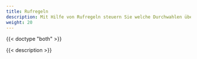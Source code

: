 ```yaml
---
title: Rufregeln
description: Mit Hilfe von Rufregeln steuern Sie welche Durchwahlen über ein Amt erreichbar sind bzw. wer über diese Amt hinaustelefonieren kann. Rufregeln werden von unseren Amtsvorlagen automatisch erstellt und können angepasst werden.
weight: 20
---
```


{{< doctype "both"  >}}

{{< description >}}
